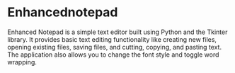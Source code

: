 # Enhancednotepad
Enhanced Notepad is a simple text editor built using Python and the Tkinter library. It provides basic text editing functionality like creating new files, opening existing files, saving files, and cutting, copying, and pasting text. The application also allows you to change the font style and toggle word wrapping.
